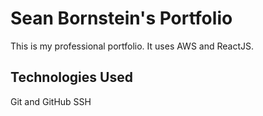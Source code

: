 # Sean Bornstein's Portfolio

This is my professional portfolio.  It uses AWS and ReactJS.

## Technologies Used

Git and GitHub
SSH
